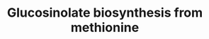 ---
annotations:
- id: PW:0000002
  parent: classic metabolic pathway
  type: Pathway Ontology
  value: classic metabolic pathway
authors:
- Mikikot
- Afukushima
- Khanspers
- Mkutmon
- Eweitz
description: This pathway describes the glucosinolate derived from methionine in Arabidopsis
  thaliana. This is based on the KEGG pathway and PlantCyc.  Some pathway entities
  are unknown and being investigated, these are denoted as "Catalyst" and "Metabolite"
  for now.
last-edited: 2021-05-28
organisms:
- Arabidopsis thaliana
redirect_from:
- /index.php/Pathway:WP4597
- /instance/WP4597
- /instance/WP4597_r118602
revision: r118602
schema-jsonld:
- '@context': https://schema.org/
  '@id': https://wikipathways.github.io/pathways/WP4597.html
  '@type': Dataset
  creator:
    '@type': Organization
    name: WikiPathways
  description: This pathway describes the glucosinolate derived from methionine in
    Arabidopsis thaliana. This is based on the KEGG pathway and PlantCyc.  Some pathway
    entities are unknown and being investigated, these are denoted as "Catalyst" and
    "Metabolite" for now.
  keywords:
  - ''
  - 2-(2'-Methylthio)ethylmalic acid
  - 2-(3'-Methylthio)propylmalic acid
  - 2-(4'-Methylthio)butylmalic acid
  - 2-(5'-Methylthio)pentylmalic acid
  - 2-(6'-Methylthio)hexylmalic acid
  - 2-(7'-Methylthio)heptylmalic acid
  - 2-Benzoyloxy-3-butenyl glucosinolate
  - 2-Hydroxy 3-butenyl glucosinolate
  - 2-Oxo-10-methylthiodecanoic acid
  - 2-Oxo-4-methylthiobutanoic acid
  - 2-Oxo-5-methylthiopentanoic acid
  - 2-Oxo-6-methylthiopentanoic acid
  - 2-Oxo-7-methylthioheptanoic acid
  - 2-Oxo-8-methylthiooctanoic acid
  - 2-Oxo-9-methylthiononanoic acid
  - 2-Propenyl glucosinolate
  - 2-Sinapoyloxy-3-butenyl glucosinolate
  - 3-(2'-Methylthio)ethylmalic acid
  - 3-(3'-Methylthio)propylmalic acid
  - 3-(4'-Methylthio)butylmalic acid
  - 3-(5'-Methylthio)pentylmalic acid
  - 3-(6'-Methylthio)hexylmalic acid
  - 3-(7'-Methylthio)heptylmalic acid
  - 3-(Methylsulfinyl)propyl-glucosinolate
  - 3-Butenyl glucosinolate
  - 3-Hydroxypropyl-glucosinolate
  - 3-Methylthiopropyl glucosinolate
  - 3-Methylthiopropyl-desulfoglucosinolate
  - 3-Sinapoyloxypropyl-glucosinolate
  - 4-(Methylsulfinyl)butyl glucosinolate
  - 4-Benzoyloxybutyl glucosinolate
  - 4-Hydroxybutyl-glucosinolate
  - 4-Methylthiobutanaldoxime
  - 4-Methylthiobutyl glucosinolate
  - 4-Methylthiobutyl-desulfoglucosinolate
  - 4-Methylthiobutylthiohydroximate
  - 4-Pentenyl glucosinolate
  - 4-Sinapoyloxybutyl-glucosinolate
  - 5-(Methylsulfinyl)pentyl glucosinolate
  - 5-Methylthiopentanaldoxime
  - 5-Methylthiopentyl glucosinolate
  - 6-(Methylsulfinyl)hexyl glucosinolate
  - 6-Methylthiohexanaldoxime
  - 6-Methylthiohexyl glucosinolate
  - 7-(Methylsulfinyl)heptyl glucosinolate
  - 7-Methylthioheptanaldoxime
  - 7-Methylthioheptyl glucosinolate
  - 7-Methylthioheptyl-desulfoglucosinolate
  - 8-(Methylsulfinyl)octyl glucosinolate
  - 8-Methylthiooctanaldoxime
  - 8-Methylthiooctyl glucosinolate
  - 8-Methylthiooctyl-desulfoglucosinolate
  - 9-(Methylsulfinyl)nonyl glucosinolate
  - 9-Methylthiononanaldoxime
  - BCAT3
  - BCAT4
  - CYP79F1
  - CYP79F2
  - CYP83A1
  - Dihomomethionine
  - Hexahomomethionine
  - Homomethionine
  - IIL1
  - IMD1
  - IMS2
  - IPMI1
  - IPMI2
  - MAM1
  - Methionine
  - Pentahomomethionine
  - S-(4-Methylthiobutylthiohydroximoyl)-L-cysteine
  - SOT16
  - SOT17
  - SOT18
  - SUR1
  - Tetrahomomethionine
  - Trihomomethionine
  - UGT74B1
  license: CC0
  name: Glucosinolate biosynthesis from methionine
seo: CreativeWork
title: Glucosinolate biosynthesis from methionine
wpid: WP4597
---